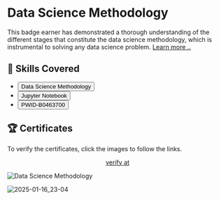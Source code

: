 
# Data Science Methodology
<p>This badge earner has demonstrated a thorough understanding of the different stages that constitute the data science methodology, which is instrumental to solving any data science problem. <a href="https://www.coursera.org/learn/data-science-methodology?utm_source=IBM&utm_medium=institutions&utm_campaign=IBMBadge" target="_blank">Learn more ..</a></P>

## 📑 Skills Covered
- <button type="button" class="btn btn-outline-info">Data Science Methodology</button>
- <button type="button" class="btn btn-outline-info">Jupyter Notebook</button>
- <button type="button" class="btn btn-outline-info">PWID-B0463700</button>



## 🏆 Certificates 
To verify the certificates, click the images to follow the links.

<p align="middle">
  <a href="https://www.credly.com/badges/0030e810-25e8-4fb3-9119-a31eab3756e9">
    verify at
  </a>

![Data Science Methodology](https://github.com/user-attachments/assets/94b014a9-d5fa-44dc-87bd-70c236f7512e)


![2025-01-16_23-04](https://github.com/user-attachments/assets/626d4b64-4cef-4b00-86e5-f9046ae4cfb7)

</p>


